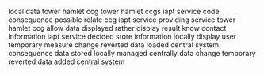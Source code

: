 local data tower hamlet ccg tower hamlet ccgs iapt service code consequence possible relate ccg iapt service providing service tower hamlet ccg allow data displayed rather display result know contact information iapt service decided store information locally display user temporary measure change reverted data loaded central system consequence data stored locally managed centrally data change temporary reverted data added central system